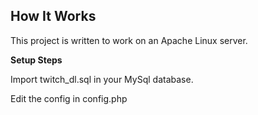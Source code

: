 How It Works
------------------

This project is written to work on an Apache Linux server.

**Setup Steps**

Import twitch_dl.sql in your MySql database.

Edit the config in config.php

